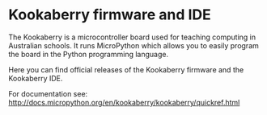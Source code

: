 Kookaberry firmware and IDE
===========================

The Kookaberry is a microcontroller board used for teaching computing in
Australian schools.  It runs MicroPython which allows you to easily program
the board in the Python programming language.

Here you can find official releases of the Kookaberry firmware and the
Kookaberry IDE.

For documentation see: <http://docs.micropython.org/en/kookaberry/kookaberry/quickref.html>
